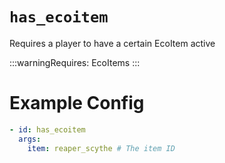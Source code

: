 # `has_ecoitem`

Requires a player to have a certain EcoItem active

:::warningRequires:
EcoItems
:::

# Example Config
```yaml
- id: has_ecoitem
  args:
    item: reaper_scythe # The item ID
```
